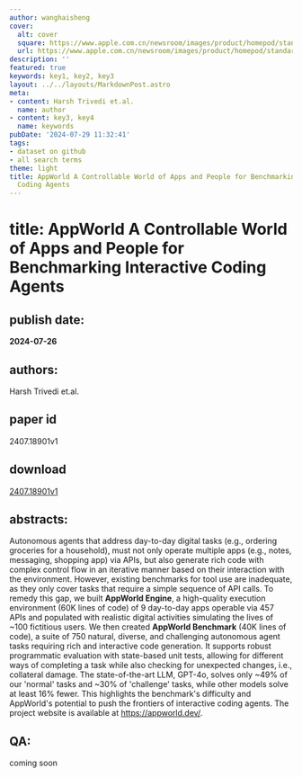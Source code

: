 ```yaml
---
author: wanghaisheng
cover:
  alt: cover
  square: https://www.apple.com.cn/newsroom/images/product/homepod/standard/Apple-HomePod-hero-230118_big.jpg.large_2x.jpg
  url: https://www.apple.com.cn/newsroom/images/product/homepod/standard/Apple-HomePod-hero-230118_big.jpg.large_2x.jpg
description: ''
featured: true
keywords: key1, key2, key3
layout: ../../layouts/MarkdownPost.astro
meta:
- content: Harsh Trivedi et.al.
  name: author
- content: key3, key4
  name: keywords
pubDate: '2024-07-29 11:32:41'
tags:
- dataset on github
- all search terms
theme: light
title: AppWorld A Controllable World of Apps and People for Benchmarking Interactive
  Coding Agents
---
```


# title: AppWorld A Controllable World of Apps and People for Benchmarking Interactive Coding Agents 
## publish date: 
**2024-07-26** 
## authors: 
  Harsh Trivedi et.al. 
## paper id
2407.18901v1
## download
[2407.18901v1](http://arxiv.org/abs/2407.18901v1)
## abstracts:
Autonomous agents that address day-to-day digital tasks (e.g., ordering groceries for a household), must not only operate multiple apps (e.g., notes, messaging, shopping app) via APIs, but also generate rich code with complex control flow in an iterative manner based on their interaction with the environment. However, existing benchmarks for tool use are inadequate, as they only cover tasks that require a simple sequence of API calls.   To remedy this gap, we built $\textbf{AppWorld Engine}$, a high-quality execution environment (60K lines of code) of 9 day-to-day apps operable via 457 APIs and populated with realistic digital activities simulating the lives of ~100 fictitious users. We then created $\textbf{AppWorld Benchmark}$ (40K lines of code), a suite of 750 natural, diverse, and challenging autonomous agent tasks requiring rich and interactive code generation. It supports robust programmatic evaluation with state-based unit tests, allowing for different ways of completing a task while also checking for unexpected changes, i.e., collateral damage. The state-of-the-art LLM, GPT-4o, solves only ~49% of our 'normal' tasks and ~30% of 'challenge' tasks, while other models solve at least 16% fewer. This highlights the benchmark's difficulty and AppWorld's potential to push the frontiers of interactive coding agents. The project website is available at https://appworld.dev/.
## QA:
coming soon
